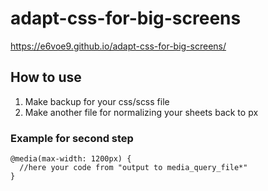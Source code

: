 # adapt-css-for-big-screens
https://e6voe9.github.io/adapt-css-for-big-screens/

## How to use

1) Make backup for your css/scss file
2) Make another file for normalizing your sheets back to px

### Example for second step

```
@media(max-width: 1200px) {
  //here your code from "output to media_query_file*"
}
```
